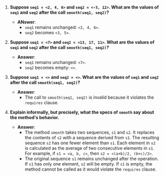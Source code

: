 1. **Suppose `seq1 = <2, 4, 6>` and `seq2 = <-5, 12>`. What are the values of `seq1` and `seq2` after the call `smooth(seq1, seq2)`?**

   - **ANswer**:
     - `seq1` remains unchanged: `<2, 4, 6>`.
     - `seq2` becomes `<3, 5>`.
       <!-- - **Explanation**: According to the specification, `smooth` takes a sequence `s1` and produces a new sequence `s2` with one fewer element. Each element in `s2` is computed as the average of adjacent elements in `s1`. For this example: -->
       <!--   - \( (2 + 4)/2 = 3 \) -->
       <!--   - \( (4 + 6)/2 = 5 \) -->
       <!---->

2. **Suppose `seq1 = <7>` and `seq2 = <13, 17, 11>`. What are the values of `seq1` and `seq2` after the call `smooth(seq1, seq2)`?**

   - **Answer**:
     - `seq1` remains unchanged: `<7>`.
     - `seq2` becomes empty: `<>`.
     <!-- - **Explanation**: The `requires` clause states that `|s1| >= 1`. Since `|s1| = 1`, the resulting sequence `s2` will have \( |s2| = |s1| - 1 = 0 \), i.e., `s2` will be empty. -->

3. **Suppose `seq1 = <>` and `seq2 = <>`. What are the values of `seq1` and `seq2` after the call `smooth(seq1, seq2)`?**

   - **Answer**:
     - The call to `smooth(seq1, seq2)` is invalid because it violates the `requires` clause.
     <!-- - **Explanation**: The `requires` clause specifies that `|s1| >= 1`. If `s1` is empty, the precondition is not met, and the method cannot be called. -->

4. **Explain informally, but precisely, what the specs of `smooth` say about the method's behavior.**

   - **Answer**:
     - The method `smooth` takes two sequences, `s1` and `s2`. It replaces the contents of `s2` with a sequence derived from `s1`. The resulting sequence `s2` has one fewer element than `s1`. Each element in `s2` is calculated as the average of two consecutive elements in `s1`. For example, if `s1 = <a, b, c>`, then `s2 = <(a+b)/2, (b+c)/2>`.
     - The original sequence `s1` remains unchanged after the operation. If `s1` has only one element, `s2` will be empty. If `s1` is empty, the method cannot be called as it would violate the `requires` clause.
